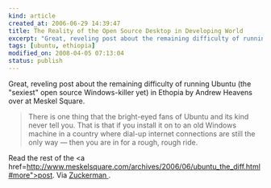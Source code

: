 ```yaml
--- 
kind: article
created_at: 2006-06-29 14:39:47
title: The Reality of the Open Source Desktop in Developing World
excerpt: "Great, reveling post about the remaining difficulty of running Ubuntu (the 'sexiest' open source Windows-killer yet) in Ethopia by Andrew Heavens over at Meskel Square."
tags: [ubuntu, ethiopia]
modified_on: 2008-04-05 07:13:04
status: publish
---
```


Great, reveling post about the remaining difficulty of running Ubuntu (the "sexiest" open source Windows-killer yet) in Ethopia by Andrew Heavens over at Meskel Square.

<blockquote class="large">
There is one thing that the bright-eyed fans of Ubuntu and its kind never tell you. That is that if you install it on to an old Windows machine in a country where dial-up internet connections are still the only way &mdash; then you are in for a rough, rough ride.
</blockquote> 

Read the rest of the <a href=http://www.meskelsquare.com/archives/2006/06/ubuntu_the_diff.html#more">post</a>. Via <a href="http://www.ethanzuckerman.com/blog/"> Zuckerman </a>.

